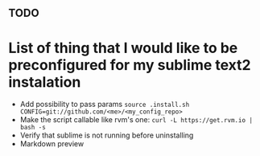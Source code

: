## TODO
# List of thing that I would like to be preconfigured for my sublime text2 instalation

* Add possibility to pass params `source .install.sh CONFIG=git://github.com/<me>/<my_config_repo>`
* Make the script callable like rvm's one: `curl -L https://get.rvm.io | bash -s`
* Verify that sublime is not running before uninstalling
* Markdown preview

